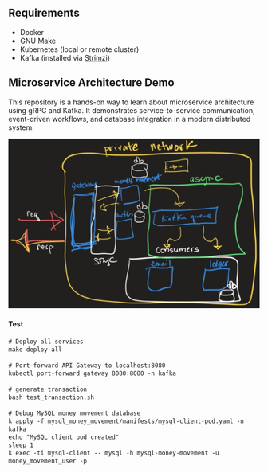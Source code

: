 

## Requirements

- Docker
- GNU Make
- Kubernetes (local or remote cluster)
- Kafka (installed via [Strimzi](https://strimzi.io/quickstarts/))

## Microservice Architecture Demo

This repository is a hands-on way to learn about microservice architecture using gRPC and Kafka. It demonstrates service-to-service communication, event-driven workflows, and database integration in a modern distributed system.

![Architecture Overview](architecture.jpg)

#### Test
```
# Deploy all services
make deploy-all

# Port-forward API Gateway to localhost:8080
kubectl port-forward gateway 8080:8080 -n kafka

# generate transaction
bash test_transaction.sh

# Debug MySQL money movement database
k apply -f mysql_money_movement/manifests/mysql-client-pod.yaml -n kafka
echo "MySQL client pod created"
sleep 1
k exec -ti mysql-client -- mysql -h mysql-money-movement -u money_movement_user -p

```